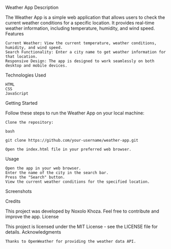 Weather App
Description

The Weather App is a simple web application that allows users to check the current weather conditions for a specific location. It provides real-time weather information, including temperature, humidity, and wind speed.
Features

    Current Weather: View the current temperature, weather conditions, humidity, and wind speed.
    Search Functionality: Enter a city name to get weather information for that location.
    Responsive Design: The app is designed to work seamlessly on both desktop and mobile devices.

Technologies Used

    HTML
    CSS
    JavaScript

Getting Started

Follow these steps to run the Weather App on your local machine:

    Clone the repository:

    bash

    git clone https://github.com/your-username/weather-app.git

    Open the index.html file in your preferred web browser.

Usage

    Open the app in your web browser.
    Enter the name of the city in the search bar.
    Press the "Search" button.
    View the current weather conditions for the specified location.

Screenshots

Credits

This project was developed by Noxolo Khoza. Feel free to contribute and improve the app.
License

This project is licensed under the MIT License - see the LICENSE file for details.
Acknowledgments

    Thanks to OpenWeather for providing the weather data API.
